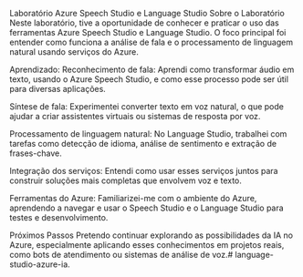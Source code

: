 Laboratório Azure Speech Studio e Language Studio
Sobre o Laboratório
Neste laboratório, tive a oportunidade de conhecer e praticar o uso das ferramentas Azure Speech Studio e Language Studio. O foco principal foi entender como funciona a análise de fala e o processamento de linguagem natural usando serviços do Azure.

Aprendizado:
Reconhecimento de fala: Aprendi como transformar áudio em texto, usando o Azure Speech Studio, e como esse processo pode ser útil para diversas aplicações.

Síntese de fala: Experimentei converter texto em voz natural, o que pode ajudar a criar assistentes virtuais ou sistemas de resposta por voz.

Processamento de linguagem natural: No Language Studio, trabalhei com tarefas como detecção de idioma, análise de sentimento e extração de frases-chave.

Integração dos serviços: Entendi como usar esses serviços juntos para construir soluções mais completas que envolvem voz e texto.

Ferramentas do Azure: Familiarizei-me com o ambiente do Azure, aprendendo a navegar e usar o Speech Studio e o Language Studio para testes e desenvolvimento.


Próximos Passos
Pretendo continuar explorando as possibilidades da IA no Azure, especialmente aplicando esses conhecimentos em projetos reais, como bots de atendimento ou sistemas de análise de voz.# language-studio-azure-ia.
